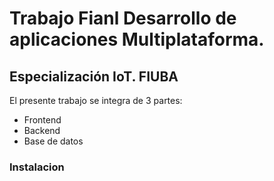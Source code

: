 # Trabajo Fianl Desarrollo de aplicaciones Multiplataforma. 
## Especialización IoT. FIUBA

El presente trabajo se integra de 3 partes:
- Frontend
- Backend
- Base de datos


### Instalacion
